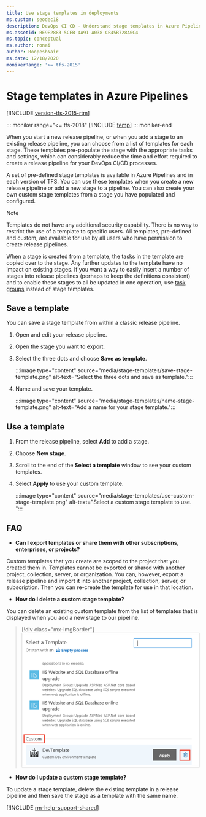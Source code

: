 ```yaml
---
title: Use stage templates in deployments
ms.custom: seodec18
description: DevOps CI CD - Understand stage templates in Azure Pipelines and Team Foundation Server (TFS)
ms.assetid: BE9E2883-5CEB-4A91-A038-CB45B728A0C4
ms.topic: conceptual
ms.author: ronai
author: RoopeshNair
ms.date: 12/18/2020
monikerRange: '>= tfs-2015'
---
```


# Stage templates in Azure Pipelines

[!INCLUDE [version-tfs-2015-rtm](../includes/version-tfs-2015-rtm.md)]

::: moniker range="<= tfs-2018"
[!INCLUDE [temp](../includes/concept-rename-note.md)]
::: moniker-end

When you start a new release pipeline, or when you add a stage to an existing release pipeline, you can choose from a list of templates for each stage. These templates pre-populate the stage with the appropriate tasks and settings, which can considerably reduce the time and effort required to create a release pipeline for your DevOps CI/CD processes.

A set of pre-defined stage templates is available in Azure Pipelines and in each version of TFS. You can use these templates when you create a new release pipeline or add a new stage to a pipeline. You can also create your own custom stage templates from a stage you have populated and configured.

> [!NOTE]
> Templates do not have any additional security capability. There is no way to restrict the use of a template to specific users. All templates, pre-defined and custom, are available for use by all users who have permission to create release pipelines.

When a stage is created from a template, the tasks in the template are copied over to the stage. Any further updates to the template have no impact on existing stages. If you want a way to easily insert a number of stages into release pipelines (perhaps to keep the definitions consistent) and to enable these stages to all be updated in one operation, use [task groups](../library/task-groups.md) instead of stage templates.

## Save a template

You can save a stage template from within a classic release pipeline. 

1. Open and edit your release pipeline. 

1. Open the stage you want to export. 

1. Select the three dots and choose **Save as template**.

    :::image type="content" source="media/stage-templates/save-stage-template.png" alt-text="Select the three dots and save as template.":::

1. Name and save your template.
  
    :::image type="content" source="media/stage-templates/name-stage-template.png" alt-text="Add a name for your stage template.":::

## Use a template

1. From the release pipeline, select **Add** to add a stage. 

1. Choose **New stage**.

1. Scroll to the end of the **Select a template** window to see your custom templates. 

1. Select **Apply** to use your custom template.  

    :::image type="content" source="media/stage-templates/use-custom-stage-template.png" alt-text="Select a custom stage template to use. ":::

## FAQ

- **Can I export templates or share them with other subscriptions, enterprises, or projects?**

Custom templates that you create are scoped to the project that you created them in.
Templates cannot be exported or shared with another project, collection, server, or organization.
You can, however, export a release pipeline and import it into another project, collection, server, or subscription.
Then you can re-create the template for use in that location.

- **How do I delete a custom stage template?**

You can delete an existing custom template from the list of templates that is displayed when you add a new stage to our pipeline.

> [!div class="mx-imgBorder"]
> ![Delete custom template](media/delete-custom-template.png)

- **How do I update a custom stage template?**

To update a stage template, delete the existing template in a release pipeline and then save the stage as a template with the same name.

[!INCLUDE [rm-help-support-shared](../includes/rm-help-support-shared.md)]
